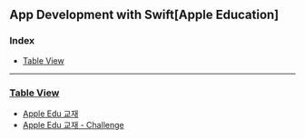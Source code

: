 ## App Development with Swift[Apple Education]

### Index
- [Table View](#Table-View)

---
### [**Table View**](https://github.com/HyunSikWon/iOS_STUDY/tree/master/TableView)
   - [Apple Edu 교재 ](https://github.com/HyunSikWon/iOS_STUDY/tree/master/TableView/EmoijDictionary/EmoijDictionary)
   - [Apple Edu 교재 - Challenge ](https://github.com/HyunSikWon/iOS_STUDY/tree/master/TableView/EmojiDictionary-Challenge/EmojiDictionary-Challenge)

   

